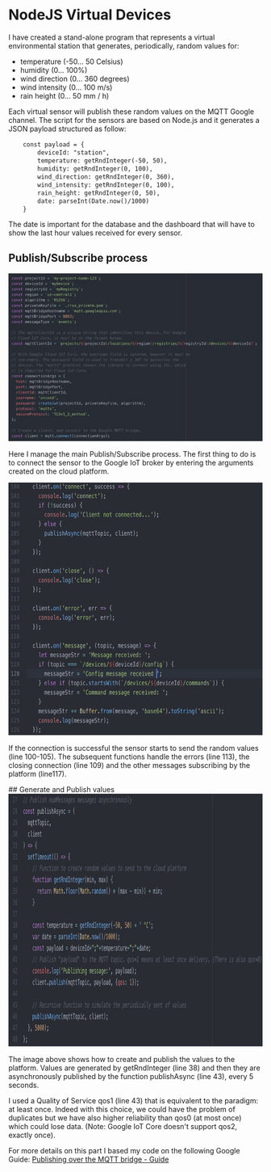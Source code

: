 # NodeJS Virtual Devices
I have created a stand-alone program that represents a virtual environmental station that generates, periodically, random values for:

* temperature (-50... 50 Celsius)
* humidity (0... 100%)
* wind direction (0... 360 degrees)
* wind intensity (0... 100 m/s)
* rain height (0... 50 mm / h)

Each virtual sensor will publish these random values on the MQTT Google channel. The script for the sensors are based on Node.js and it generates a JSON payload structured as follow:

        const payload = {
            deviceId: "station",
            temperature: getRndInteger(-50, 50),
            humidity: getRndInteger(0, 100),
            wind_direction: getRndInteger(0, 360),
            wind_intensity: getRndInteger(0, 100),
            rain_height: getRndInteger(0, 50),
            date: parseInt(Date.now()/1000)
        }
The date is important for the database and the dashboard that will have to show the last hour values received for every sensor.

## Publish/Subscribe process
![img](../img/connection.jpeg)

Here I manage the main Publish/Subscribe process. The first thing to do is to connect the sensor to the Google IoT broker by entering the arguments created on the cloud platform.

<img src="../img/subscribe.png" width="700" height="500" />

If the connection is successful the sensor starts to send the random values (line 100-105). The subsequent functions handle the errors (line 113), the closing connection (line 109) and the other messages subscribing by the platform (line117).

## Generate and Publish values
<img src="../img/publish.png" width="800" height="500" />

The image above shows how to create and publish the values to the platform. Values are generated by getRndInteger (line 38) and then they are asynchronously published by the function publishAsync (line 43), every 5 seconds.

I used a Quality of Service qos1 (line 43) that is equivalent to the paradigm: at least once. Indeed with this choice, we could have the problem of duplicates but we have also higher reliability than qos0 (at most once) which could lose data. (Note: Google IoT Core doesn't support qos2, exactly once).

For more details on this part I based my code on the following Google Guide: [Publishing over the MQTT bridge - Guide](https://cloud.google.com/iot/docs/how-tos/mqtt-bridge#publishing_telemetry_events)